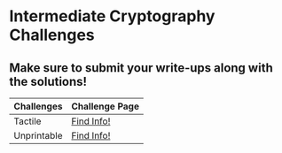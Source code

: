 
# Intermediate Cryptography Challenges

## Make sure to submit your write-ups along with the solutions!

| Challenges | Challenge Page |
|--|--|
| Tactile | [Find Info!](Tactile) |
| Unprintable | [Find Info!](Unprintable) |
